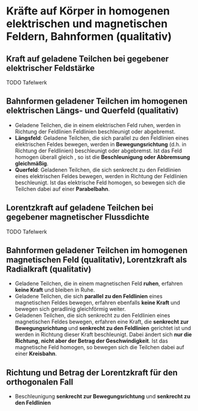 # Kräfte auf Körper in homogenen elektrischen und magnetischen Feldern, Bahnformen (qualitativ)

## Kraft auf geladene Teilchen bei gegebener elektrischer Feldstärke

TODO Tafelwerk

## Bahnformen geladener Teilchen im homogenen elektrischen Längs- und Querfeld (qualitativ)

- Geladene Teilchen, die in einem elektrischen Feld ruhen, werden in Richtung der Feldlinien Feldlinien beschleunigt oder abgebremst.
- **Längsfeld**: Geladene Teilchen, die sich parallel zu den Feldlinien eines elektrischen Feldes bewegen, werden in **Bewegungsrichtung** (d.h. in Richtung der Feldlinien) beschleunigt oder abgebremst. Ist das Feld homogen überall gleich , so ist die **Beschleunigung oder Abbremsung gleichmäßig**.
- **Querfeld**: Geladenen Teilchen, die sich senkrecht zu den Feldlinien eines elektrischen Feldes bewegen, werden in Richtung der Feldlinien beschleunigt. Ist das elektrische Feld homogen, so bewegen sich die Teilchen dabei auf einer **Parabelbahn**.

## Lorentzkraft auf geladene Teilchen bei gegebener magnetischer Flussdichte

TODO Tafelwerk

## Bahnformen geladener Teilchen im homogenen magnetischen Feld (qualitativ), Lorentzkraft als Radialkraft (qualitativ)

- Geladene Teilchen, die in einem magnetischen Feld **ruhen**, erfahren **keine Kraft** und bleiben in Ruhe.
- Geladene Teilchen, die sich **parallel zu den Feldlinien** eines magnetischen Feldes bewegen, erfahren ebenfalls **keine Kraft** und bewegen sich geradlinig gleichförmig weiter.
- Geladenen Teilchen, die sich senkrecht zu den Feldlinien eines magnetischen Feldes bewegen, erfahren eine Kraft, die **senkrecht zur Bewegungsrichtung** und **senkrecht zu den Feldlinien** gerichtet ist und werden in Richtung dieser Kraft beschleunigt. Dabei ändert sich **nur die Richtung**, **nicht aber der Betrag der Geschwindigkeit**. Ist das magnetische Feld homogen, so bewegen sich die Teilchen dabei auf einer **Kreisbahn**.

## Richtung und Betrag der Lorentzkraft für den orthogonalen Fall

- Beschleunigung **senkrecht zur Bewegungsrichtung** und **senkrecht zu den Feldlinien**
